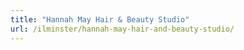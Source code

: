 ```yaml
---
title: "Hannah May Hair & Beauty Studio"
url: /ilminster/hannah-may-hair-and-beauty-studio/
---
```

